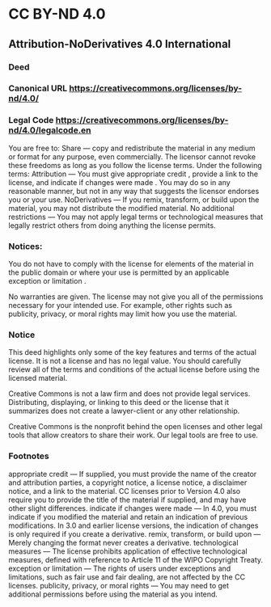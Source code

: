 
# CC BY-ND 4.0
## Attribution-NoDerivatives 4.0 International
### Deed

### Canonical URL  https://creativecommons.org/licenses/by-nd/4.0/
### Legal Code  https://creativecommons.org/licenses/by-nd/4.0/legalcode.en

You are free to:
Share — copy and redistribute the material in any medium or format for any purpose, even commercially.
The licensor cannot revoke these freedoms as long as you follow the license terms.
Under the following terms:
Attribution — You must give appropriate credit , provide a link to the license, and indicate if changes were made . You may do so in any reasonable manner, but not in any way that suggests the licensor endorses you or your use.
NoDerivatives — If you remix, transform, or build upon the material, you may not distribute the modified material.
No additional restrictions — You may not apply legal terms or technological measures that legally restrict others from doing anything the license permits.
### Notices:
You do not have to comply with the license for elements of the material in the public domain or where your use is permitted by an applicable exception or limitation .

No warranties are given. The license may not give you all of the permissions necessary for your intended use. For example, other rights such as publicity, privacy, or moral rights may limit how you use the material.

### Notice
This deed highlights only some of the key features and terms of the actual license. It is not a license and has no legal value. You should carefully review all of the terms and conditions of the actual license before using the licensed material.

Creative Commons is not a law firm and does not provide legal services. Distributing, displaying, or linking to this deed or the license that it summarizes does not create a lawyer-client or any other relationship.

Creative Commons is the nonprofit behind the open licenses and other legal tools that allow creators to share their work. Our legal tools are free to use.

### Footnotes
 appropriate credit — If supplied, you must provide the name of the creator and attribution parties, a copyright notice, a license notice, a disclaimer notice, and a link to the material. CC licenses prior to Version 4.0 also require you to provide the title of the material if supplied, and may have other slight differences.
 indicate if changes were made — In 4.0, you must indicate if you modified the material and retain an indication of previous modifications. In 3.0 and earlier license versions, the indication of changes is only required if you create a derivative.
 remix, transform, or build upon — Merely changing the format never creates a derivative.
 technological measures — The license prohibits application of effective technological measures, defined with reference to Article 11 of the WIPO Copyright Treaty.
 exception or limitation — The rights of users under exceptions and limitations, such as fair use and fair dealing, are not affected by the CC licenses.
 publicity, privacy, or moral rights — You may need to get additional permissions before using the material as you intend.
